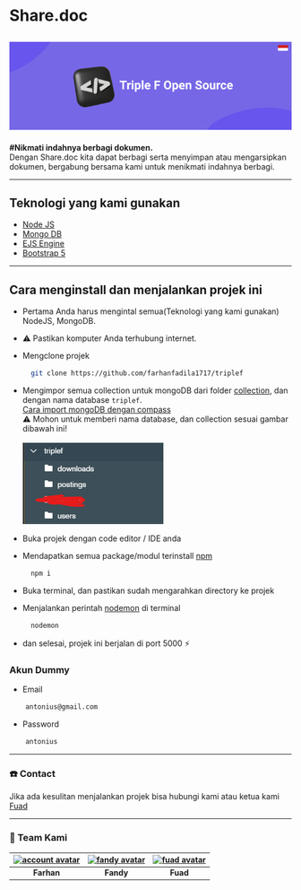 # Share.doc
## [![cover][]][cover]
**#Nikmati indahnya berbagi dokumen.**<br>
Dengan Share.doc kita dapat berbagi serta menyimpan atau mengarsipkan dokumen, bergabung bersama kami untuk menikmati indahnya berbagi.

---

## Teknologi yang kami gunakan
* [Node JS](https://nodejs.org/en/)
* [Mongo DB](https://www.mongodb.com/try/download/community)
* [EJS Engine](https://ejs.co/)
* [Bootstrap 5](https://getbootstrap.com/docs/5.0/)

---

## Cara menginstall dan menjalankan projek ini
* Pertama Anda harus mengintal semua(Teknologi yang kami gunakan) NodeJS, MongoDB.
* ⚠️ Pastikan komputer Anda terhubung internet.
* Mengclone projek
  ```sh
    git clone https://github.com/farhanfadila1717/triplef
  ```
* Mengimpor semua collection untuk mongoDB dari folder [collection](https://github.com/farhanfadila1717/triplef/tree/master/collection), dan dengan nama database `triplef`.<br> 
[Cara import mongoDB dengan compass](https://docs.mongodb.com/compass/current/import-export/#import-data-into-a-collection) <br>
  ⚠️ Mohon untuk memberi nama database, dan collection sesuai gambar dibawah ini!<br><br>
  [![db rules][]][db rules]
  
* Buka projek dengan code editor / IDE anda
* Mendapatkan semua package/modul terinstall [npm](https://www.npmjs.com/)
  ```sh
    npm i
  ```
* Buka terminal, dan pastikan sudah mengarahkan directory ke projek
* Menjalankan perintah [nodemon](https://www.npmjs.com/package/nodemon) di terminal
  ```sh
    nodemon
  ```
* dan selesai, projek ini berjalan di port 5000 ⚡

### Akun Dummy
* Email
```sh
    antonius@gmail.com
```
* Password
```sh
    antonius
```

---

### ☎️ Contact
Jika ada kesulitan menjalankan projek bisa hubungi kami atau ketua kami [Fuad][fuad wa]

---

### 👾 Team Kami
| [![account avatar][]][github account]|[![fandy avatar][]][fandy account]|[![fuad avatar][]][fuad account]|
| :-----: |:-----: |:-----: |
|   **Farhan**  |**Fandy**|**Fuad**|


 <br>

[cover]: https://github.com/farhanfadila1717/triplef/blob/master/cover.png
[db rules]: https://github.com/farhanfadila1717/triplef/blob/master/mongodb.png
[account avatar]: https://avatars.githubusercontent.com/u/43161050?s=80
[github account]: https://github.com/farhanfadila1717
[fandy avatar]: https://avatars.githubusercontent.com/u/22866777?s=80
[fandy account]: https://github.com/fandyramadhan
[fuad avatar]: https://avatars.githubusercontent.com/u/89235793?s=80
[fuad account]: https://github.com/Fuadzulyansah
[fuad wa]: https://wa.me/+6285715658268
